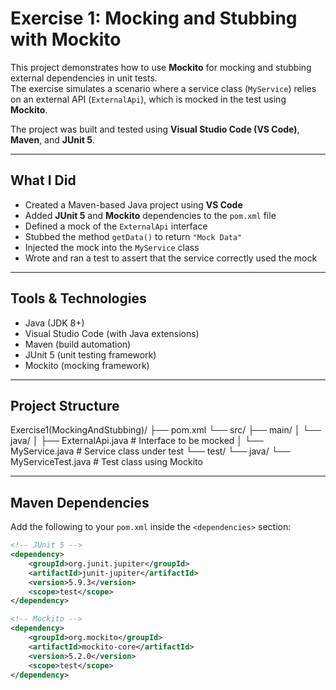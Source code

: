 # Exercise 1: Mocking and Stubbing with Mockito

This project demonstrates how to use **Mockito** for mocking and stubbing external dependencies in unit tests.  
The exercise simulates a scenario where a service class (`MyService`) relies on an external API (`ExternalApi`), which is mocked in the test using **Mockito**.

The project was built and tested using **Visual Studio Code (VS Code)**, **Maven**, and **JUnit 5**.

---

## What I Did

- Created a Maven-based Java project using **VS Code**
- Added **JUnit 5** and **Mockito** dependencies to the `pom.xml` file
- Defined a mock of the `ExternalApi` interface
- Stubbed the method `getData()` to return `"Mock Data"`
- Injected the mock into the `MyService` class
- Wrote and ran a test to assert that the service correctly used the mock

---

## Tools & Technologies

- Java (JDK 8+)
- Visual Studio Code (with Java extensions)
- Maven (build automation)
- JUnit 5 (unit testing framework)
- Mockito (mocking framework)

---

## Project Structure

Exercise1(MockingAndStubbing)/
├── pom.xml
└── src/
├── main/
│ └── java/
│ ├── ExternalApi.java # Interface to be mocked
│ └── MyService.java # Service class under test
└── test/
└── java/
└── MyServiceTest.java # Test class using Mockito

---

##  Maven Dependencies

Add the following to your `pom.xml` inside the `<dependencies>` section:

```xml
<!-- JUnit 5 -->
<dependency>
    <groupId>org.junit.jupiter</groupId>
    <artifactId>junit-jupiter</artifactId>
    <version>5.9.3</version>
    <scope>test</scope>
</dependency>

<!-- Mockito -->
<dependency>
    <groupId>org.mockito</groupId>
    <artifactId>mockito-core</artifactId>
    <version>5.2.0</version>
    <scope>test</scope>
</dependency>
